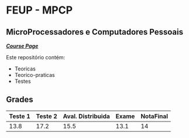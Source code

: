 # FEUP - MPCP 

## MicroProcessadores e Computadores Pessoais


[***Course Page***](https://sigarra.up.pt/feup/pt/ucurr_geral.ficha_uc_view?pv_ocorrencia_id=419989)


Este repositório contém:
- Teoricas
- Teorico-praticas
- Testes

## Grades

| Teste 1 | Teste 2| Aval. Distribuida | Exame | NotaFinal 
|---|---|---|---|---|
| 13.8 | 17.2 | 15.5 | 13.1 | 14 |
